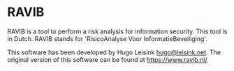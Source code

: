 RAVIB
=====

RAVIB is a tool to perform a risk analysis for information security. This tool is in Dutch. RAVIB stands for 'RisicoAnalyse Voor InformatieBeveiliging'.

This software has been developed by Hugo Leisink <hugo@leisink.net>. The original version of this software can be found at https://www.ravib.nl/.
